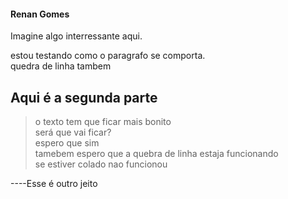 #### Renan Gomes

Imagine algo interressante aqui. 

estou testando como o paragrafo se comporta.      
quedra de linha tambem 


## **Aqui é a segunda parte** 

> o texto tem que ficar mais bonito   
> será que vai ficar?  
> espero que sim  
> tamebem espero que a quebra de linha estaja funcionando   
> se estiver colado nao funcionou  


----Esse é outro jeito 
  
